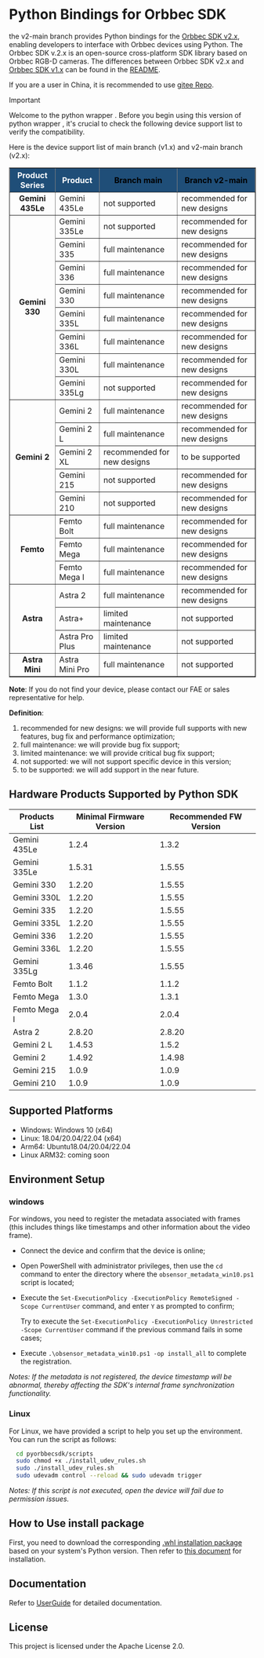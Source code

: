 # Python Bindings for Orbbec SDK

the v2-main branch provides Python bindings for the [Orbbec SDK v2.x](https://github.com/orbbec/OrbbecSDK_v2),  enabling developers to interface with Orbbec devices using Python. The Orbbec SDK v.2.x is an open-source cross-platform SDK library based on Orbbec RGB-D cameras. The differences between Orbbec SDK v2.x and [Orbbec SDK v1.x](https://github.com/orbbec/OrbbecSDK) can be found in the [README](https://github.com/orbbec/OrbbecSDK_v2).

If you are a user in China, it is recommended to use [gitee Repo](https://gitee.com/orbbecdeveloper/pyorbbecsdk).
> [!IMPORTANT]
>
> Welcome to the python wrapper . Before you begin using this version of python wrapper , it's crucial to check the following device support list to verify the compatibility.

Here is the device support list of main branch (v1.x) and v2-main branch (v2.x):

<table border="1" style="border-collapse: collapse; text-align: left; width: 100%;">
  <thead>
    <tr style="background-color: #1f4e78; color: white; text-align: center;">
      <th>Product Series</th>
      <th>Product</th>
      <th><a href="https://github.com/orbbec/pyorbbecsdk/tree/main" style="color: black; text-decoration: none;">Branch main</a></th>
      <th><a href="https://github.com/orbbec/pyorbbecsdk/tree/v2-main" style="color: black; text-decoration: none;">Branch v2-main</a></th>
    </tr>
  </thead>
  <tbody>
    <tr>
      <td style="text-align: center; font-weight: bold;">Gemini 435Le</td>
      <td>Gemini 435Le</td>
      <td>not supported</td>
      <td>recommended for new designs</td>
    </tr>
    <tr>
      <td rowspan="8" style="text-align: center; font-weight: bold;">Gemini 330</td>
      <td>Gemini 335Le</td>
      <td>not supported</td>
      <td>recommended for new designs</td>
    </tr>
    <tr>
      <td>Gemini 335</td>
      <td>full maintenance</td>
      <td>recommended for new designs</td>
    </tr>
    <tr>
      <td>Gemini 336</td>
      <td>full maintenance</td>
      <td>recommended for new designs</td>
    </tr>
    <tr>
      <td>Gemini 330</td>
      <td>full maintenance</td>
      <td>recommended for new designs</td>
    </tr>
    <tr>
      <td>Gemini 335L</td>
      <td>full maintenance</td>
      <td>recommended for new designs</td>
    </tr>
    <tr>
      <td>Gemini 336L</td>
      <td>full maintenance</td>
      <td>recommended for new designs</td>
    </tr>
    <tr>
      <td>Gemini 330L</td>
      <td>full maintenance</td>
      <td>recommended for new designs</td>
    </tr>
    <tr>
      <td>Gemini 335Lg</td>
      <td>not supported</td>
      <td>recommended for new designs</td>
    </tr>
    <tr>
      <td rowspan="5" style="text-align: center; font-weight: bold;">Gemini 2</td>
      <td>Gemini 2</td>
      <td>full maintenance</td>
      <td>recommended for new designs</td>
    </tr>
    <tr>
      <td>Gemini 2 L</td>
      <td>full maintenance</td>
      <td>recommended for new designs</td>
    </tr>
    <tr>
      <td>Gemini 2 XL</td>
      <td>recommended for new designs</td>
      <td>to be supported</td>
    </tr>
    <tr>
      <td>Gemini 215</td>
      <td>not supported</td>
      <td>recommended for new designs</td>
    </tr>
    <tr>
      <td>Gemini 210</td>
      <td>not supported</td>
      <td>recommended for new designs</td>
    </tr>
    <tr>
      <td rowspan="3" style="text-align: center; font-weight: bold;">Femto</td>
      <td>Femto Bolt</td>
      <td>full maintenance</td>
      <td>recommended for new designs</td>
    </tr>
    <tr>
      <td>Femto Mega</td>
      <td>full maintenance</td>
      <td>recommended for new designs</td>
    </tr>
    <tr>
      <td>Femto Mega I</td>
      <td>full maintenance</td>
      <td>recommended for new designs</td>
    </tr>
    <tr>
      <td rowspan="3" style="text-align: center; font-weight: bold;">Astra</td>
      <td>Astra 2</td>
      <td>full maintenance</td>
      <td>recommended for new designs</td>
    </tr>
    <tr>
      <td>Astra+</td>
      <td>limited maintenance</td>
      <td>not supported</td>
    </tr>
    <tr>
      <td>Astra Pro Plus</td>
      <td>limited maintenance</td>
      <td>not supported</td>
    </tr>
    <tr>
      <td style="text-align: center; font-weight: bold;">Astra Mini</td>
      <td>Astra Mini Pro</td>
      <td>full maintenance</td>
      <td>not supported</td>
    </tr>
  </tbody>
</table>

**Note**: If you do not find your device, please contact our FAE or sales representative for help.

**Definition**:

1. recommended for new designs: we will provide full supports with new features,  bug fix and performance optimization;
2. full maintenance: we will provide bug fix support;
3. limited maintenance: we will provide critical bug fix support;
4. not supported: we will not support specific device in this version;
5. to be supported: we will add support in the near future.


## Hardware Products Supported by Python SDK

| **Products List** | **Minimal Firmware Version** | **Recommended FW Version**    |
|-------------------|------------------------------|-------------------------------|
| Gemini 435Le        | 1.2.4                     |        1.3.2                   |
| Gemini 335Le        | 1.5.31                     |        1.5.55                     |
| Gemini 330        | 1.2.20                       |        1.5.55                       |
| Gemini 330L       | 1.2.20                       |       1.5.55                      |
| Gemini 335        | 1.2.20                       |       1.5.55                        |
| Gemini 335L       | 1.2.20                       |        1.5.55                       |
| Gemini 336        | 1.2.20                       |       1.5.55                        |
| Gemini 336L       | 1.2.20                       |        1.5.55                       |
| Gemini 335Lg      | 1.3.46                       |        1.5.55                       |
| Femto Bolt        | 1.1.2                  |              1.1.2                       |
| Femto Mega        | 1.3.0                  |              1.3.1                       |
| Femto Mega I        | 2.0.4                  |            2.0.4                     |
| Astra 2           | 2.8.20                       |         2.8.20                      |
| Gemini 2 L        | 1.4.53                       |        1.5.2                       |
| Gemini 2          | 1.4.92               |                1.4.98                       |
| Gemini 215        | 1.0.9                        |        1.0.9                      |
| Gemini 210        | 1.0.9                        |        1.0.9                      |


## Supported Platforms

- Windows: Windows 10 (x64)
- Linux: 18.04/20.04/22.04 (x64)
- Arm64: Ubuntu18.04/20.04/22.04
- Linux ARM32: coming soon


## Environment Setup

### windows

For windows, you need to register the metadata associated with frames (this includes things like timestamps and other information about the video frame).

- Connect the device and confirm that the device is online;
- Open PowerShell with administrator privileges, then use the `cd` command to enter the directory where the `obsensor_metadata_win10.ps1` script is located;
- Execute the `Set-ExecutionPolicy -ExecutionPolicy RemoteSigned -Scope CurrentUser` command, and enter `Y` as prompted to confirm;

  Try to execute the `Set-ExecutionPolicy -ExecutionPolicy Unrestricted -Scope CurrentUser` command if the previous command fails in some cases;
- Execute `.\obsensor_metadata_win10.ps1 -op install_all` to complete the registration.


*Notes: If the metadata is not registered, the device timestamp will be abnormal, thereby affecting the SDK's internal frame synchronization functionality.*


### Linux

For Linux, we have provided a script to help you set up the environment. You can run the script as follows:

```bash
  cd pyorbbecsdk/scripts
  sudo chmod +x ./install_udev_rules.sh
  sudo ./install_udev_rules.sh
  sudo udevadm control --reload && sudo udevadm trigger
```

*Notes: If this script is not executed, open the device will fail due to permission issues.*

## How to Use install package
First, you need to download the corresponding [.whl installation package](https://github.com/orbbec/pyorbbecsdk/releases) based on your system's Python version. Then refer to [this document](https://orbbec.github.io/pyorbbecsdk/source/2_installation/install_the_package.html#) for installation.


## Documentation
Refer to [UserGuide](https://orbbec.github.io/pyorbbecsdk/index.html) for detailed documentation.

## License
This project is licensed under the Apache License 2.0.

